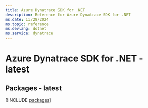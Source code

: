 ```yaml
---
title: Azure Dynatrace SDK for .NET
description: Reference for Azure Dynatrace SDK for .NET
ms.date: 11/28/2024
ms.topic: reference
ms.devlang: dotnet
ms.service: dynatrace
---
```

# Azure Dynatrace SDK for .NET - latest
## Packages - latest
[!INCLUDE [packages](dynatrace-index.md)]